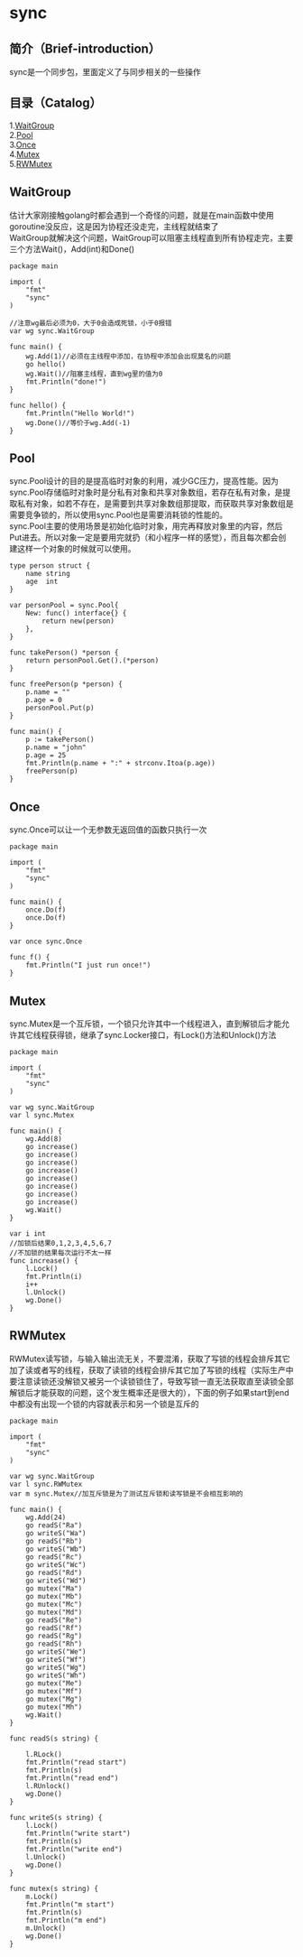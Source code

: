 # sync
## 简介（Brief-introduction）
sync是一个同步包，里面定义了与同步相关的一些操作
## 目录（Catalog）
1.[WaitGroup](#waitgroup)</br>
2.[Pool](#pool)</br>
3.[Once](#once)</br>
4.[Mutex](#mutex)</br>
5.[RWMutex](#rwmutex)
## WaitGroup
估计大家刚接触golang时都会遇到一个奇怪的问题，就是在main函数中使用goroutine没反应，这是因为协程还没走完，主线程就结束了</br>
WaitGroup就解决这个问题，WaitGroup可以阻塞主线程直到所有协程走完，主要三个方法Wait()，Add(int)和Done()
```
package main

import (
	"fmt"
	"sync"
)

//注意wg最后必须为0，大于0会造成死锁，小于0报错
var wg sync.WaitGroup

func main() {
	wg.Add(1)//必须在主线程中添加，在协程中添加会出现莫名的问题
	go hello()
	wg.Wait()//阻塞主线程，直到wg里的值为0
	fmt.Println("done!")
}

func hello() {
	fmt.Println("Hello World!")
	wg.Done()//等价于wg.Add(-1)
}

```
## Pool
sync.Pool设计的目的是提高临时对象的利用，减少GC压力，提高性能。因为sync.Pool存储临时对象时是分私有对象和共享对象数组，若存在私有对象，是提取私有对象，如若不存在，是需要到共享对象数组那提取，而获取共享对象数组是需要竞争锁的，所以使用sync.Pool也是需要消耗锁的性能的。</br>
sync.Pool主要的使用场景是初始化临时对象，用完再释放对象里的内容，然后Put进去。所以对象一定是要用完就扔（和小程序一样的感觉），而且每次都会创建这样一个对象的时候就可以使用。
```
type person struct {
	name string
	age  int
}

var personPool = sync.Pool{
	New: func() interface{} {
		return new(person)
	},
}

func takePerson() *person {
	return personPool.Get().(*person)
}

func freePerson(p *person) {
	p.name = ""
	p.age = 0
	personPool.Put(p)
}

func main() {
	p := takePerson()
	p.name = "john"
	p.age = 25
	fmt.Println(p.name + ":" + strconv.Itoa(p.age))
	freePerson(p)
}
```
## Once
sync.Once可以让一个无参数无返回值的函数只执行一次
```
package main

import (
	"fmt"
	"sync"
)

func main() {
	once.Do(f)
	once.Do(f)
}

var once sync.Once

func f() {
	fmt.Println("I just run once!")
}
```
## Mutex
sync.Mutex是一个互斥锁，一个锁只允许其中一个线程进入，直到解锁后才能允许其它线程获得锁，继承了sync.Locker接口，有Lock()方法和Unlock()方法
```
package main

import (
	"fmt"
	"sync"
)

var wg sync.WaitGroup
var l sync.Mutex

func main() {
	wg.Add(8)
	go increase()
	go increase()
	go increase()
	go increase()
	go increase()
	go increase()
	go increase()
	go increase()
	wg.Wait()
}

var i int
//加锁后结果0,1,2,3,4,5,6,7
//不加锁的结果每次运行不太一样
func increase() {
	l.Lock()
	fmt.Println(i)
	i++
	l.Unlock()
	wg.Done()
}

```
## RWMutex
RWMutex读写锁，与输入输出流无关，不要混淆，获取了写锁的线程会排斥其它加了读或者写的线程，获取了读锁的线程会排斥其它加了写锁的线程（实际生产中要注意读锁还没解锁又被另一个读锁锁住了，导致写锁一直无法获取直至读锁全部解锁后才能获取的问题，这个发生概率还是很大的），下面的例子如果start到end中都没有出现一个锁的内容就表示和另一个锁是互斥的
```
package main

import (
	"fmt"
	"sync"
)

var wg sync.WaitGroup
var l sync.RWMutex
var m sync.Mutex//加互斥锁是为了测试互斥锁和读写锁是不会相互影响的

func main() {
	wg.Add(24)
	go readS("Ra")
	go writeS("Wa")
	go readS("Rb")
	go writeS("Wb")
	go readS("Rc")
	go writeS("Wc")
	go readS("Rd")
	go writeS("Wd")
	go mutex("Ma")
	go mutex("Mb")
	go mutex("Mc")
	go mutex("Md")
	go readS("Re")
	go readS("Rf")
	go readS("Rg")
	go readS("Rh")
	go writeS("We")
	go writeS("Wf")
	go writeS("Wg")
	go writeS("Wh")
	go mutex("Me")
	go mutex("Mf")
	go mutex("Mg")
	go mutex("Mh")
	wg.Wait()
}

func readS(s string) {

	l.RLock()
	fmt.Println("read start")
	fmt.Println(s)
	fmt.Println("read end")
	l.RUnlock()
	wg.Done()
}

func writeS(s string) {
	l.Lock()
	fmt.Println("write start")
	fmt.Println(s)
	fmt.Println("write end")
	l.Unlock()
	wg.Done()
}

func mutex(s string) {
	m.Lock()
	fmt.Println("m start")
	fmt.Println(s)
	fmt.Println("m end")
	m.Unlock()
	wg.Done()
}

```
